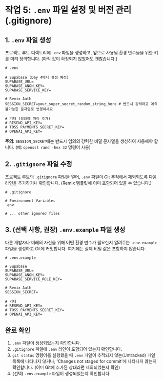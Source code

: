 # 작업 5: `.env` 파일 설정 및 버전 관리(.gitignore)

## 1. `.env` 파일 생성

프로젝트 루트 디렉토리에 `.env` 파일을 생성하고, 앞으로 사용될 환경 변수들을 위한 키를 미리 정의합니다. (아직 값이 확정되지 않았어도 괜찮습니다.)

```plaintext
# .env

# Supabase (Day 4에서 설정 예정)
SUPABASE_URL=
SUPABASE_ANON_KEY=
SUPABASE_SERVICE_KEY=

# Remix Auth
SESSION_SECRET=your_super_secret_random_string_here # 반드시 강력하고 예측 불가능한 문자열로 변경하세요

# 기타 (필요에 따라 추가)
# RESEND_API_KEY=
# TOSS_PAYMENTS_SECRET_KEY=
# OPENAI_API_KEY=
```

**주의:** `SESSION_SECRET`에는 반드시 임의의 강력한 비밀 문자열을 생성하여 사용해야 합니다. (예: `openssl rand -hex 32` 명령어 사용)

## 2. `.gitignore` 파일 수정

프로젝트 루트의 `.gitignore` 파일을 열어, `.env` 파일이 Git 추적에서 제외되도록 다음 라인을 추가하거나 확인합니다. (Remix 템플릿에 이미 포함되어 있을 수 있습니다.)

```plaintext
# .gitignore

# Environment Variables
.env

# ... other ignored files
```

## 3. (선택 사항, 권장) `.env.example` 파일 생성

다른 개발자나 미래의 자신을 위해 어떤 환경 변수가 필요한지 알려주는 `.env.example` 파일을 생성하고 Git에 커밋합니다. 여기에는 실제 비밀 값은 포함하지 않습니다.

```plaintext
# .env.example

# Supabase
SUPABASE_URL=
SUPABASE_ANON_KEY=
SUPABASE_SERVICE_ROLE_KEY=

# Remix Auth
SESSION_SECRET=

# 기타
# RESEND_API_KEY=
# TOSS_PAYMENTS_SECRET_KEY=
# OPENAI_API_KEY=
```

## 완료 확인

1.  `.env` 파일이 생성되었는지 확인합니다.
2.  `.gitignore` 파일에 `.env` 라인이 포함되어 있는지 확인합니다.
3.  `git status` 명령어를 실행했을 때 `.env` 파일이 추적되지 않는(Untracked) 파일 목록에 나타나지 않거나, 'Changes not staged for commit'에 나타나지 않는지 확인합니다. (이미 Git에 추가된 상태라면 제외되었는지 확인)
4.  (선택) `.env.example` 파일이 생성되었는지 확인합니다. 
